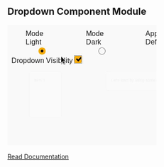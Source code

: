 ## Dropdown Component Module

![demogif](src/lib/assets/demo.gif)

[Read Documentation](https://redwallsolutions.github.io/dropdown-component-module)